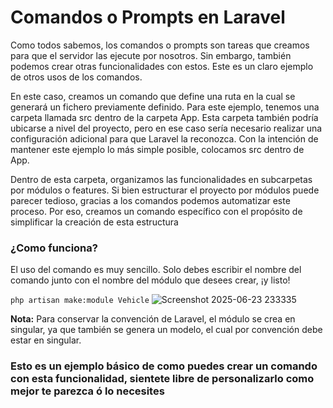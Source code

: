 ﻿# Comandos o Prompts en Laravel

Como todos sabemos, los comandos o prompts son tareas que creamos para que el servidor las ejecute por nosotros. Sin embargo, también podemos crear otras funcionalidades con estos. Este es un claro ejemplo de otros usos de los comandos.

En este caso, creamos un comando que define una ruta en la cual se generará un fichero previamente definido. Para este ejemplo, tenemos una carpeta llamada src dentro de la carpeta App. Esta carpeta también podría ubicarse a nivel del proyecto, pero en ese caso sería necesario realizar una configuración adicional para que Laravel la reconozca. Con la intención de mantener este ejemplo lo más simple posible, colocamos src dentro de App.

Dentro de esta carpeta, organizamos las funcionalidades en subcarpetas por módulos o features. Si bien estructurar el proyecto por módulos puede parecer tedioso, gracias a los comandos podemos automatizar este proceso. Por eso, creamos un comando específico con el propósito de simplificar la creación de esta estructura

### ¿Como funciona?

El uso del comando es muy sencillo. Solo debes escribir el nombre del comando junto con el nombre del módulo que desees crear, ¡y listo!

``php artisan make:module Vehicle``
![Screenshot 2025-06-23 233335](https://github.com/user-attachments/assets/491ce47f-a458-46be-889e-9b2217d5a9f4)

**Nota:**  Para conservar la convención de Laravel, el módulo se crea en singular, ya que también se genera un modelo, el cual por convención debe estar en singular.

### Esto es un ejemplo básico de como puedes crear un comando con esta funcionalidad, sientete libre de personalizarlo como mejor te parezca ó lo necesites

